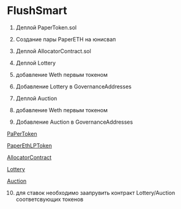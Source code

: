 # FlushSmart

1) Деплой PaperToken.sol

2) Создание пары PaperETH на юнисвап

3) Деплой AllocatorContract.sol

4) Деплой Lottery

5) добавление Weth первым токеном

6) Добавление Lottery в GovernanceAddresses

7) Деплой Auction

8) добавление Weth первым токеном

9) Добавление Auction в GovernanceAddresses

[PaPerToken](https://rinkeby.etherscan.io/address/0x2cbef5b1356456a2830dfef6393daca2b3dfb7a5)


[PaperEthLPToken](https://rinkeby.etherscan.io/address/0xf6386a331c271f8951b160c4fa550d059e111582#code)


[AllocatorContract](https://rinkeby.etherscan.io/address/0x930f8370725d2fe3a0446a8cd1c20d3e2b91eb1d#code)


[Lottery](https://rinkeby.etherscan.io/address/0xe96d9e1341cbdf90c3983af118428085062f78bc#code)


[Auction](https://rinkeby.etherscan.io/address/0xc11e8fdb39ff6e52ba6fd143b675cae158fa7e9c#code)

10) для ставок необходимо заапрувить контракт Lottery/Auction  соответсвующих токенов
